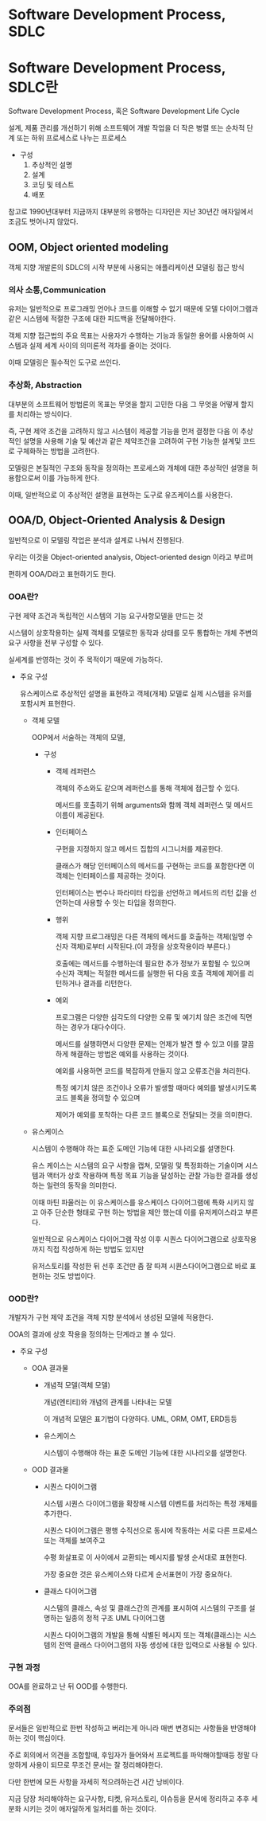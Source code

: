 # Software Development Process, SDLC

# Software Development Process, SDLC란

Software Development Process, 혹은 Software Development Life Cycle

설계, 제품 관리를 개선하기 위해 소프트웨어 개발 작업을 더 작은 병렬 또는 순차적 단계 또는 하위 프로세스로 나누는 프로세스

- 구성
    1. 추상적인 설명
    2. 설계
    3. 코딩 및 테스트
    4. 배포

참고로 1990년대부터 지금까지 대부분의 유행하는 디자인은 지난 30년간 애자일에서 조금도 벗어나지 않았다.

## OOM, Object oriented modeling

객체 지향 개발론의 SDLC의 시작 부분에 사용되는 애플리케이션 모델링 접근 방식

### 의사 소통,Communication

유저는 일반적으로 프로그래밍 언어나 코드를 이해할 수 없기 때문에 모델 다이어그램과 같은 시스템에 적절한 구조에 대한 피드백을 전달해야한다.

객체 지향 접근법의 주요 목표는 사용자가 수행하는 기능과 동일한 용어를 사용하여 시스템과 실제 세계 사이의 의미론적 격차를 줄이는 것이다.

이때 모델링은 필수적인 도구로 쓰인다.

### 추상화, Abstraction

대부분의 소프트웨어 방법론의 목표는 무엇을 할지 고민한 다음 그 무엇을 어떻게 할지를 처리하는 방식이다.

즉, 구현 제약 조건을 고려하지 않고 시스템이 제공할 기능을 먼저 결정한 다음
이 추상적인 설명을 사용해 기술 및 예산과 같은 제약조건을 고려하여
구현 가능한 설계및 코드로 구체화하는 방법을 고려한다.

모델링은 본질적인 구조와 동작을 정의하는 프로세스와 개체에 대한 추상적인 설명을 허용함으로써 이를 가능하게 한다.

이때, 일반적으로 이 추상적인 설명을 표현하는 도구로 유즈케이스를 사용한다.

## OOA/D, Object-Oriented Analysis & Design

일반적으로 이 모델링 작업은 분석과 설계로 나눠서 진행된다.

우리는 이것을 Object-oriented analysis, Object-oriented design 이라고 부르며

편하게 OOA/D라고 표현하기도 한다.

### OOA란?

구현 제약 조건과 독립적인 시스템의 기능 요구사항모델을 만드는 것

시스템이 상호작용하는 실제 객체를 모델로한 동작과 상태를 모두 통합하는 개체 주변의 요구 사항을 전부 구성할 수 있다.

실세계를 반영하는 것이 주 목적이기 때문에 가능하다.

- 주요 구성

     유스케이스로 추상적인 설명을 표현하고 객체(개체) 모델로 실제 시스템을 유저를 포함시켜 표현한다.

    - 객체 모델

        OOP에서 서술하는 객체의 모델,

        - 구성
            - 객체 레퍼런스

                객체의 주소와도 같으며 레퍼런스를 통해 객체에 접근할 수 있다.

                메서드를 호출하기 위해 arguments와 함께 객체 레퍼런스 및 메서드 이름이 제공된다.

            - 인터페이스

                구현을 지정하지 않고 메서드 집합의 시그니처를 제공한다.

                클래스가 해당 인터페이스의 메서드를 구현하는 코드를 포함한다면 이 객체는 인터페이스를 제공하는 것이다.

                인터페이스는 변수나 파라미터 타입을 선언하고 메서드의 리턴 값을 선언하는데 사용할 수 잇는 타입을 정의한다.

            - 행위

                객체 지향 프로그래밍은 다른 객체의 메서드를 호출하는 객체(일명 수신자 객체)로부터 시작된다.(이 과정을 상호작용이라 부른다.)

                호출에는 메서드를 수행하는데 필요한 추가 정보가 포함될 수 있으며
                수신자 객체는 적절한 메서드를 실행한 뒤 다음 호출 객체에 제어를 리턴하거나 결과를 리턴한다.

            - 예외

                프로그램은 다양한 심각도의 다양한 오류 및 예기치 않은 조건에 직면하는 경우가 대다수이다.

                메서드를 실행하면서 다양한 문제는 언제가 발견 할 수 있고 이를 깔끔하게 해결하는 방법은 예외를 사용하는 것이다.

                예외를 사용하면 코드를 복잡하게 만들지 않고 오류조건을 처리한다.

                특정 예기치 않은 조건이나 오류가 발생할 때마다 예외를 발생시키도록 코드 블록을 정의할 수 있으며

                제어가 예외를 포착하는 다른 코드 블록으로 전달되는 것을 의미한다.

    - 유스케이스

        시스템이 수행해야 하는 표준 도메인 기능에 대한 시나리오를 설명한다.

        유스 케이스는 시스템의 요구 사항을 캡쳐, 모델링 및 특정화하는 기술이며 시스템과 액터가 상호 작용하며 특정 목표 기능을 달성하는 관찰 가능한 결과를 생성하는 일련의 동작을 의미한다.

        이때 마틴 파울러는 이 유스케이스를 유스케이스 다이어그램에 특화 시키지 않고 아주 단순한 형태로 구현 하는 방법을 제안 했는데 이를 유저케이스라고 부른다.

        일반적으로 유스케이스 다이어그램 작성
        이후 시퀀스 다이어그램으로 상호작용까지 직접 작성하게 하는 방법도 있지만

        유저스토리를 작성한 뒤 선후 조건만 좀 잘 따져 시퀀스다이어그램으로 바로 표현하는 것도 방법이다.


### OOD란?

개발자가 구현 제약 조건을 객체 지향 분석에서 생성된 모델에 적용한다.

OOA의 결과에 상호 작용을 정의하는 단계라고 볼 수 있다.

- 주요 구성
    - OOA 결과물
        - 개념적 모델(객체 모델)

            개념(엔티티)와 개념의 관계를 나타내는 모델

            이 개념적 모델은 표기법이 다양하다. UML, ORM, OMT, ERD등등

        - 유스케이스

            시스템이 수행해야 하는 표준 도메인 기능에 대한 시나리오를 설명한다.

    - OOD 결과물
        - 시퀀스 다이어그램

            시스템 시퀀스 다이어그램을 확장해 시스템 이벤트를 처리하는 특정 개체를 추가한다.

            시퀀스 다이어그램은 평행 수직선으로 동시에 작동하는 서로 다른 프로세스 또는 객체를 보여주고

            수평 화살표로 이 사이에서 교환되는 메시지를 발생 순서대로 표현한다.

            가장 중요한 것은 유스케이스와 다르게 순서표현이 가장 중요하다.

        - 클래스 다이어그램

            시스템의 클래스, 속성 및 클래스간의 관계를 표시하여 시스템의 구조를 설명하는 일종의 정적 구조 UML 다이어그램

            시퀀스 다이어그램의 개발을 통해 식별된 메시지 또는 객체(클래스)는
            시스템의 전역 클래스 다이어그램의 자동 생성에 대한 입력으로 사용될 수 있다.


### 구현 과정

OOA를 완료하고 난 뒤 OOD를 수행한다.

### 주의점

문서들은 일반적으로 한번 작성하고 버리는게 아니라 매번 변경되는 사항들을 반영해야하는 것이 핵심이다.

주로 회의에서 의견을 조합할때, 후임자가 들어와서 프로젝트를 파악해야할때등
정말 다양하게 사용이 되므로 무조건 문서는 잘 정리해야한다.

다만 한번에 모든 사항을 자세히 적으려하는건 시간 낭비이다.

지금 당장 처리해야하는 요구사항, 티켓, 유저스토리, 이슈등을 문서에 정리하고
추후 세분화 시키는 것이 애자일하게 일처리를 하는 것이다.
